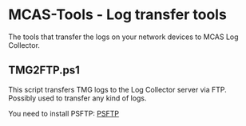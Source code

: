# MCAS-Tools - Log transfer tools

The tools that transfer the logs on your network devices to MCAS Log Collector.  

## TMG2FTP.ps1

This script transfers TMG logs to the Log Collector server via FTP.  
Possibly used to transfer any kind of logs.  

You need to install PSFTP: [PSFTP](https://www.powershellgallery.com/packages/PSFTP/)  